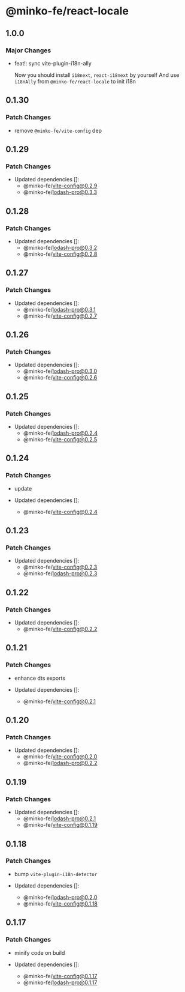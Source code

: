 # @minko-fe/react-locale

## 1.0.0

### Major Changes

- feat!: sync vite-plugin-i18n-ally

  Now you should install `i18next`, `react-i18next` by yourself
  And use `i18nAlly` from `@minko-fe/react-locale` to init i18n

## 0.1.30

### Patch Changes

- remove `@minko-fe/vite-config` dep

## 0.1.29

### Patch Changes

- Updated dependencies []:
  - @minko-fe/vite-config@0.2.9
  - @minko-fe/lodash-pro@0.3.3

## 0.1.28

### Patch Changes

- Updated dependencies []:
  - @minko-fe/lodash-pro@0.3.2
  - @minko-fe/vite-config@0.2.8

## 0.1.27

### Patch Changes

- Updated dependencies []:
  - @minko-fe/lodash-pro@0.3.1
  - @minko-fe/vite-config@0.2.7

## 0.1.26

### Patch Changes

- Updated dependencies []:
  - @minko-fe/lodash-pro@0.3.0
  - @minko-fe/vite-config@0.2.6

## 0.1.25

### Patch Changes

- Updated dependencies []:
  - @minko-fe/lodash-pro@0.2.4
  - @minko-fe/vite-config@0.2.5

## 0.1.24

### Patch Changes

- update

- Updated dependencies []:
  - @minko-fe/vite-config@0.2.4

## 0.1.23

### Patch Changes

- Updated dependencies []:
  - @minko-fe/vite-config@0.2.3
  - @minko-fe/lodash-pro@0.2.3

## 0.1.22

### Patch Changes

- Updated dependencies []:
  - @minko-fe/vite-config@0.2.2

## 0.1.21

### Patch Changes

- enhance dts exports

- Updated dependencies []:
  - @minko-fe/vite-config@0.2.1

## 0.1.20

### Patch Changes

- Updated dependencies []:
  - @minko-fe/vite-config@0.2.0
  - @minko-fe/lodash-pro@0.2.2

## 0.1.19

### Patch Changes

- Updated dependencies []:
  - @minko-fe/lodash-pro@0.2.1
  - @minko-fe/vite-config@0.1.19

## 0.1.18

### Patch Changes

- bump `vite-plugin-i18n-detector`

- Updated dependencies []:
  - @minko-fe/lodash-pro@0.2.0
  - @minko-fe/vite-config@0.1.18

## 0.1.17

### Patch Changes

- minify code on build

- Updated dependencies []:
  - @minko-fe/vite-config@0.1.17
  - @minko-fe/lodash-pro@0.1.17
